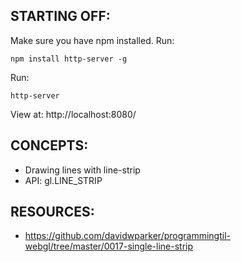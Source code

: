 ## STARTING OFF:

Make sure you have npm installed.
Run:
```
npm install http-server -g
```

Run:
```
http-server
```

View at: http://localhost:8080/

## CONCEPTS:

* Drawing lines with line-strip
* API: gl.LINE_STRIP

## RESOURCES:
* https://github.com/davidwparker/programmingtil-webgl/tree/master/0017-single-line-strip
